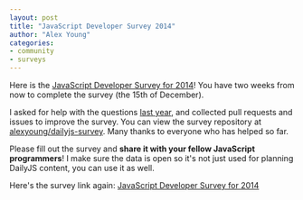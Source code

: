 ```yaml
---
layout: post
title: "JavaScript Developer Survey 2014"
author: "Alex Young"
categories: 
- community
- surveys
---
```


Here is the [JavaScript Developer Survey for 2014](http://goo.gl/forms/Fl8xcmwPtM)!  You have two weeks from now to complete the survey (the 15th of December).

I asked for help with the questions [last year](http://dailyjs.com/2013/11/21/developer-survey/), and collected pull requests and issues to improve the survey.  You can view the survey repository at [alexyoung/dailyjs-survey](https://github.com/alexyoung/dailyjs-survey).  Many thanks to everyone who has helped so far.

Please fill out the survey and **share it with your fellow JavaScript programmers**!  I make sure the data is open so it's not just used for planning DailyJS content, you can use it as well.

Here's the survey link again: [JavaScript Developer Survey for 2014](http://goo.gl/forms/Fl8xcmwPtM)
